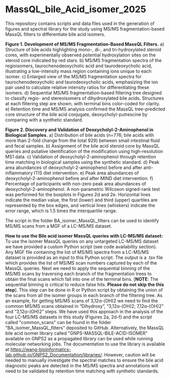 # MassQL_bile_Acid_isomer_2025
This repository contains scripts and data files used in the generation of figures and spectral library for the study using MS/MS fragmentation-based MassQL filters to differentiate bile acid isomers. 

**Figure 1. Development of MS/MS Fragmentation-Based MassQL Filters.**
a) Structure of bile acids highlighting mono-, di-, and tri-hydroxylated steroid cores, with experimentally observed potential hydroxylation sites on the steroid core indicated by red stars. b) MS/MS fragmentation spectra of the regioisomers, taurochenodeoxycholic acid and taurodeoxycholic acid, illustrating a low-intensity mass region containing ions unique to each isomer. c) Enlarged view of the MS/MS fragmentation spectra for taurochenodeoxycholic and taurodeoxycholic acids, emphasizing the ion pair used to calculate relative intensity ratios for differentiating these isomers. d) Sequential MS/MS fragmentation-based filtering tree designed to classify regio- and stereoisomers of dihydroxylated bile acids. Structures at each filtering step are shown, with terminal bins color-coded for clarity. e) Retention time and MS/MS analysis confirmed the MassQL tree-predicted core structure of the bile acid conjugate, deoxycholyl-putrescine by comparing with a synthetic standard.

**Figure 2. Discovery and Validation of Deoxycholyl-2-Aminophenol in Biological Samples.**
a) Distribution of bile acids (n=776; bile acids with more than 2-fold change from the total 929) between small intestinal fluid and fecal samples. b) Assignment of the bile acid steroid core by MassQL queries and putative identification of the modification using high-resolution MS1 data. c) Validation of deoxycholyl-2-aminophenol through retention time matching in biological samples using the synthetic standard. d) Peak area abundances of deoxycholyl-2-aminophenol before and after anti-inflammatory ITIS diet intervention. e) Peak area abundances of deoxycholyl-2-aminophenol before and after MIND diet intervention. f) Percentage of participants with non-zero peak area abundances of deoxycholyl-2-aminophenol. A non-parametric Wilcoxon signed-rank test was performed for the boxplots in Figures 2d and 2e. Horizontal lines indicate the median value, the first (lower) and third (upper) quartiles are represented by the box edges, and vertical lines (whiskers) indicate the error range, which is 1.5 times the interquartile range. 

The script in the folder BA_isomer_MassQL_filters can be used to identify MS/MS scans from a MGF of a LC-MS/MS dataset. 

**How to use the Bile acid isomer MassQL queries with LC-MS/MS dataset:** To use the isomer MassQL queries on any untargeted LC-MS/MS dataset we have provided a custom Python script (see code availability section). Any MGF file containing the list of MS/MS spectra from a LC-MS/MS dataset is provided as an input to this Python script. The output is a .tsv file which provides the list of MS/MS scan numbers captured by each of the MassQL queries. Next we need to apply the sequential binning of the MS/MS scans by traversing each branch of the fragmentation trees to obtain the final scans which fall into one of the terminal bins. [**NOTE**: The sequential binning is critical to reduce false hits. **Please do not skip the this step**]. This step can be done in R or Python script by obtaining the union of the scans from all the isomer groups in each branch of the filtering tree. As an example, for getting MS/MS scans of 3,12α-(OH)2 we need to find the common MS/MS scans obtained in “Dihydroxy”, “3,12α-(OH)2; 7,12α-(OH)2” and “3,12α-(OH)2” steps. We have used this approach in the analysis of the four LC-MS/MS datasets in this study (Figures 2a, 2d-f) and the script called "common_scans" can be found in the folder "BA_isomer_MassQL_filters" deposited to GitHub. Alternatively, the MassQL bile acid isomer library called "GNPS-MASSQL-BILE-ACID-ISOMER" available on GNPS2 as a propagated library can be used while running molecular networking jobs. The documentation to use the library is available at https://wang-bioinformatics-lab.github.io/GNPS2_Documentation/libraries/. However, caution will be needed to manually investigate the spectral matches to ensure the bile acid diagnostic peaks are detected in the MS/MS spectra and annotations will need to be validated by retention time matching with synthetic standards. 

